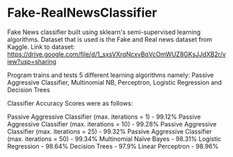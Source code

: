 # Fake-RealNewsClassifier
Fake News classifier built using sklearn's semi-supervised learning algorithms. 
Dataset that is used is the Fake and Real news dataset from Kaggle. 
Link to dataset: https://drive.google.com/file/d/1_sxsVXrqNcxvBqVcOmWUZ8GKsJJdXB2r/view?usp=sharing

Program trains and tests 5 different learning algorithms namely: Passive Aggressive Classifier, Multinomial NB, Perceptron, Logistic Regression and Decision Trees

Classifier	Accuracy Scores were as follows: 

Passive Aggressive Classifier (max. iterations = 1)	- 99.12%
Passive Aggressive Classifier (max. iterations = 10) - 99.28%
Passive Aggressive Classifier (max. iterations = 25)	- 99.32%
Passive Aggressive Classifier (max. iterations = 50)	- 99.34%
Multinomial Naïve Bayes	- 98.31%
Logistic Regression	- 98.64%
Decision Trees	- 97.9%
Linear Perceptron - 98.96%

